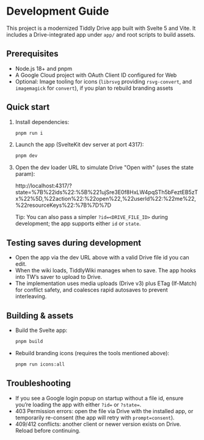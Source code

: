 # Development Guide

This project is a modernized Tiddly Drive app built with Svelte 5 and Vite. It includes a Drive-integrated app under `app/` and root scripts to build assets.

## Prerequisites

- Node.js 18+ and pnpm
- A Google Cloud project with OAuth Client ID configured for Web
- Optional: Image tooling for icons (`librsvg` providing `rsvg-convert`, and `imagemagick` for `convert`), if you plan to rebuild branding assets

## Quick start

1. Install dependencies:

   ```sh
   pnpm run i
   ```

2. Launch the app (SvelteKit dev server at port 4317):

   ```sh
   pnpm dev
   ```

3. Open the dev loader URL to simulate Drive "Open with" (uses the state param):

   http://localhost:4317/?state=%7B%22ids%22:%5B%221ujSre3E0f8HxLW4pqSTh5bFeztEB5zTx%22%5D,%22action%22:%22open%22,%22userId%22:%22me%22,%22resourceKeys%22:%7B%7D%7D

   Tip: You can also pass a simpler `?id=<DRIVE_FILE_ID>` during development; the app supports either `id` or `state`.

## Testing saves during development

- Open the app via the dev URL above with a valid Drive file id you can edit.
- When the wiki loads, TiddlyWiki manages when to save. The app hooks into TW’s saver to upload to Drive.
- The implementation uses media uploads (Drive v3) plus ETag (If-Match) for conflict safety, and coalesces rapid autosaves to prevent interleaving.

## Building & assets

- Build the Svelte app:

  ```sh
  pnpm build
  ```

- Rebuild branding icons (requires the tools mentioned above):

  ```sh
  pnpm run icons:all
  ```

## Troubleshooting

- If you see a Google login popup on startup without a file id, ensure you’re loading the app with either `?id=` or `?state=`.
- 403 Permission errors: open the file via Drive with the installed app, or temporarily re-consent (the app will retry with `prompt=consent`).
- 409/412 conflicts: another client or newer version exists on Drive. Reload before continuing.
